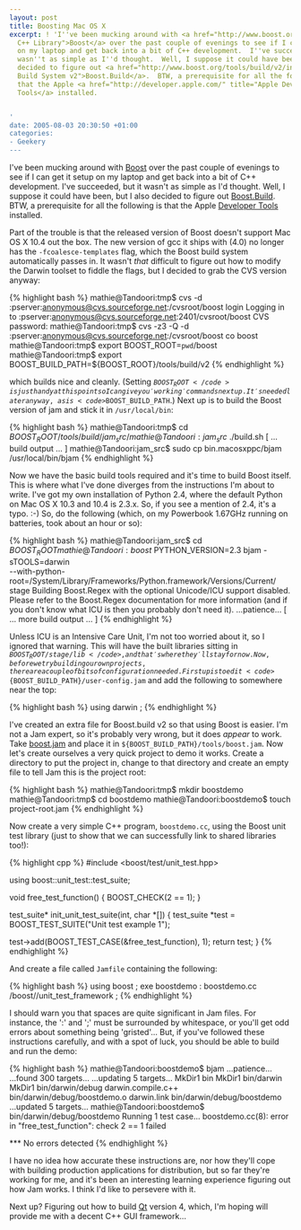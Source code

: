 ```yaml
---
layout: post
title: Boosting Mac OS X
excerpt: ! 'I''ve been mucking around with <a href="http://www.boost.org/" title="Boost
  C++ Library">Boost</a> over the past couple of evenings to see if I can get it setup
  on my laptop and get back into a bit of C++ development.  I''ve succeeded, but it
  wasn''t as simple as I''d thought.  Well, I suppose it could have been, but I also
  decided to figure out <a href="http://www.boost.org/tools/build/v2/index.html" title="Boost
  Build System v2">Boost.Build</a>.  BTW, a prerequisite for all the following is
  that the Apple <a href="http://developer.apple.com/" title="Apple Developer Tools">Developer
  Tools</a> installed.


'
date: 2005-08-03 20:30:50 +01:00
categories:
- Geekery
---
```

I've been mucking around with <a href="http://www.boost.org/" title="Boost C++ Library">Boost</a> over the past couple of evenings to see if I can get it setup on my laptop and get back into a bit of C++ development.  I've succeeded, but it wasn't as simple as I'd thought.  Well, I suppose it could have been, but I also decided to figure out <a href="http://www.boost.org/tools/build/v2/index.html" title="Boost Build System v2">Boost.Build</a>.  BTW, a prerequisite for all the following is that the Apple <a href="http://developer.apple.com/" title="Apple Developer Tools">Developer Tools</a> installed.

<a id="more"></a><a id="more-22"></a>

Part of the trouble is that the released version of Boost doesn't support Mac OS X 10.4 out the box.  The new version of gcc it ships with (4.0) no longer has the <code>-fcoalesce-templates</code> flag, which the Boost build system automatically passes in.  It wasn't <em>that</em> difficult to figure out how to modify the Darwin toolset to fiddle the flags, but I decided to grab the CVS version anyway:

{% highlight bash %}
mathie@Tandoori:tmp$ cvs -d :pserver:anonymous@cvs.sourceforge.net:/cvsroot/boost login
Logging in to :pserver:anonymous@cvs.sourceforge.net:2401/cvsroot/boost
CVS password:
mathie@Tandoori:tmp$ cvs -z3 -Q -d :pserver:anonymous@cvs.sourceforge.net:/cvsroot/boost co boost
mathie@Tandoori:tmp$ export BOOST_ROOT=`pwd`/boost
mathie@Tandoori:tmp$ export BOOST_BUILD_PATH=${BOOST_ROOT}/tools/build/v2
{% endhighlight %}

which builds nice and cleanly.  (Setting <code>$BOOST_ROOT</code> is just handy at this point so I can give you 'working' commands next up.  It's needed later anyway, as is <code>$BOOST_BUILD_PATH</code>.)  Next up is to build the Boost version of jam and stick it in <code>/usr/local/bin</code>:

{% highlight bash %}
mathie@Tandoori:tmp$ cd ${BOOST_ROOT}/tools/build/jam_src/
mathie@Tandoori:jam_src$ ./build.sh
[ ... build output ... ]
mathie@Tandoori:jam_src$ sudo cp bin.macosxppc/bjam /usr/local/bin/bjam
{% endhighlight %}

Now we have the basic build tools required and it's time to build Boost itself.  This is where what I've done diverges from the instructions I'm about to write.  I've got my own installation of Python 2.4, where the default Python on Mac OS X 10.3 and 10.4 is 2.3.x.  So, if you see a mention of 2.4, it's a typo. :-)  So, do the following (which, on my Powerbook 1.67GHz running on batteries, took about an hour or so):

{% highlight bash %}
mathie@Tandoori:jam_src$ cd $BOOST_ROOT
mathie@Tandoori:boost$ PYTHON_VERSION=2.3 bjam -sTOOLS=darwin \
  --with-python-root=/System/Library/Frameworks/Python.framework/Versions/Current/ \
  stage
Building Boost.Regex with the optional Unicode/ICU support disabled.
Please refer to the Boost.Regex documentation for more information
(and if you don't know what ICU is then you probably don't need it).
...patience...
[ ... more build output ... ]
{% endhighlight %}

Unless ICU is an Intensive Care Unit, I'm not too worried about it, so I ignored that warning.  This will have the built libraries sitting in <code>${BOOST_ROOT}/stage/lib</code>, and that's where they'll stay for now.  Now, before we try building our own projects, there are a couple of bits of configuration needed.  First up is to edit <code>${BOOST_BUILD_PATH}/user-config.jam</code> and add the following to somewhere near the top:

{% highlight bash %}
using darwin ;
{% endhighlight %}

I've created an extra file for Boost.build v2 so that using Boost is easier.  I'm not a Jam expert, so it's probably very wrong, but it does <em>appear</em> to work.  Take <a href="/dist/boost.jam" title="Using Boost.build for applications with Boost">boost.jam</a> and place it in <code>${BOOST_BUILD_PATH}/tools/boost.jam</code>.  Now let's create ourselves a very quick project to demo it works.  Create a directory to put the project in, change to that directory and create an empty file to tell Jam this is the project root:

{% highlight bash %}
mathie@Tandoori:tmp$ mkdir boostdemo
mathie@Tandoori:tmp$ cd boostdemo
mathie@Tandoori:boostdemo$ touch project-root.jam
{% endhighlight %}

Now create a very simple C++ program, <code>boostdemo.cc</code>, using the Boost unit test library (just to show that we can successfully link to shared libraries too!):

{% highlight cpp %}
#include <boost/test/unit_test.hpp>

using boost::unit_test::test_suite;

void free_test_function()
{
  BOOST_CHECK(2 == 1);
}

test_suite*
init_unit_test_suite(int, char *[])
{
  test_suite *test = BOOST_TEST_SUITE("Unit test example 1");

  test->add(BOOST_TEST_CASE(&free_test_function), 1);
  return test;
}
{% endhighlight %}

And create a file called <code>Jamfile</code> containing the following:

{% highlight bash %}
using boost ;
exe boostdemo : boostdemo.cc /boost//unit_test_framework ;
{% endhighlight %}

I should warn you that spaces are quite significant in Jam files.  For instance, the ':' and ';' must be surrounded by whitespace, or you'll get odd errors about something being 'gristed'...  But, if you've followed these instructions carefully, and with a spot of luck, you should be able to build and run the demo:

{% highlight bash %}
mathie@Tandoori:boostdemo$ bjam
...patience...
...found 300 targets...
...updating 5 targets...
MkDir1 bin
MkDir1 bin/darwin
MkDir1 bin/darwin/debug
darwin.compile.c++ bin/darwin/debug/boostdemo.o
darwin.link bin/darwin/debug/boostdemo
...updated 5 targets...
mathie@Tandoori:boostdemo$ bin/darwin/debug/boostdemo
Running 1 test case...
boostdemo.cc(8): error in "free_test_function": check 2 == 1 failed

*** No errors detected
{% endhighlight %}

I have no idea how accurate these instructions are, nor how they'll cope with building production applications for distribution, but so far they're working for me, and it's been an interesting learning experience figuring out how Jam works.  I think I'd like to persevere with it.

Next up?  Figuring out how to build <a href="http://www.trolltech.com/products/qt/index.html" title="Trolltech's Qt 4">Qt</a> version 4, which, I'm hoping will provide me with a decent C++ GUI framework...
